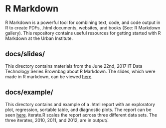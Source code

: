 # R Markdown

R Markdown is a powerful tool for combining text, code, and code output in R to create PDFs, .html documents, websites, and books (See: R Markdown gallery). This repository contains useful resources for getting started with R Markdown at the Urban Institute. 

## docs/slides/

This directory contains materials from the June 22nd, 2017 IT Data Technology Series Brownbag about R Markdown. The slides, which were made in R markdown, can be viewed [here](https://ui-research.github.io/rmarkdown-brownbag/slides/index.html).

## docs/example/

This directory contains and example of a .html report with an exploratory plot, regression, sortable table, and diagnostic plots. The report can be seen [here](https://ui-research.github.io/rmarkdown-brownbag/example/rmarkdown-example.html). iterate.R scales the report across three different data sets. The three iterates, 2010, 2011, and 2012, are in output/.